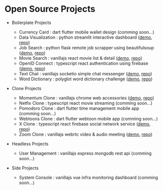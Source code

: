 # Open Source Projects

-   Boilerplate Projects

    -   Currency Card : dart flutter mobile wallet design (comming soon...)
    -   Data Visualization : python streamlit interactive dashboard ([demo](https://olympics-participations.streamlit.app), [repo](https://github.com/toweringcloud/data-visualization))
    -   Job Search : python flask remote job scrapper using beautifulsoup ([demo](https://pys07.toweringcloud.repl.co), [repo](https://github.com/toweringcloud/job-search))
    -   Movie Search : vanillajs react movie list & detail ([demo](https://toweringcloud.github.io/movie-search), [repo](https://github.com/toweringcloud/movie-search))
    -   OpenID Connect : typescript react authentication using firebase ([demo](), [repo](https://github.com/toweringcloud/openid-connect))
    -   Text Chat : vanillajs socketio simple chat messenger ([demo](https://jpjvwc-3000.csb.app), [repo](https://github.com/toweringcloud/text-chat))
    -   Word Dictionary : polyglot word dictionary challenge ([demo](), [repo](https://github.com/toweringcloud/word-dictionary))

-   Clone Projects

    -   Momentum Clone : vanillajs chrome web accessories ([demo](https://toweringcloud.github.io/momentum-clone), [repo](https://github.com/toweringcloud/momentum-clone))
    -   Netfix Clone : typescript react movie streaming (comming soon...)
    -   Pomodoro Clone : dart flutter time management mobile app (comming soon...)
    -   Webtoons Clone : dart flutter webtoon mobile app (comming soon...)
    -   X Clone : typescript react firebase social network service ([demo](https://nwitter-reloaded-6f54d.web.app), [repo](https://github.com/toweringcloud/twitter-clone))
    -   Zoom Clone : vanillajs webrtc video & audio meeting ([demo](https://9fnc6q-3000.csb.app), [repo](https://github.com/toweringcloud/zoom-clone))

-   Headless Projects

    -   User Management : vanillajs express mongodb rest api (comming soon...)

-   Side Projects

    -   System Console : vanillajs vue infra monitoring dashboard (comming soon...)
